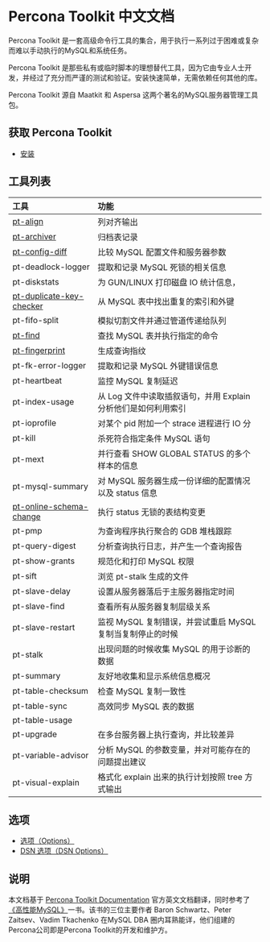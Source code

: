 # Percona Toolkit 中文文档

Percona Toolkit 是一套高级命令行工具的集合，用于执行一系列过于困难或复杂而难以手动执行的MySQL和系统任务。

Percona Toolkit 是那些私有或临时脚本的理想替代工具，因为它由专业人士开发，并经过了充分而严谨的测试和验证。安装快速简单，无需依赖任何其他的库。

Percona Toolkit 源自 Maatkit 和 Aspersa 这两个著名的MySQL服务器管理工具包。

## 获取 Percona Toolkit

* [安装](Installation.md)

## 工具列表
|工具|功能|
|:---|:---|
|[pt-align](pt-align.md) | 列对齐输出 |
|[pt-archiver](pt-archiver.md) |归档表记录|
|[pt-config-diff](pt-config-diff.md)  | 比较 MySQL 配置文件和服务器参数|
|pt-deadlock-logger | 提取和记录 MySQL 死锁的相关信息|
|pt-diskstats | 为 GUN/LINUX 打印磁盘 IO 统计信息，|
|[pt-duplicate-key-checker](pt-duplicate-key-checker.md) | 从 MySQL 表中找出重复的索引和外键|
|pt-fifo-split | 模拟切割文件并通过管道传递给队列|
|[pt-find](pt-find.md) |查找 MySQL 表并执行指定的命令|
|[pt-fingerprint](pt-fingerprint.md) | 生成查询指纹|
|pt-fk-error-logger | 提取和记录 MySQL 外键错误信息|
|pt-heartbeat | 监控 MySQL 复制延迟|
|pt-index-usage |从 Log 文件中读取插叙语句，并用 Explain 分析他们是如何利用索引|
|pt-ioprofile | 对某个 pid 附加一个 strace 进程进行 IO 分|
|pt-kill | 杀死符合指定条件 MySQL 语句|
|pt-mext | 并行查看 SHOW GLOBAL STATUS 的多个样本的信息|
|pt-mysql-summary | 对 MySQL 服务器生成一份详细的配置情况以及 status 信息|
|[pt-online-schema-change](pt-online-schema-change.md) | 执行 status 无锁的表结构变更|
|pt-pmp | 为查询程序执行聚合的 GDB 堆栈跟踪|
|pt-query-digest |分析查询执行日志，并产生一个查询报告 |
|pt-show-grants | 规范化和打印 MySQL 权限|
|pt-sift | 浏览 pt-stalk 生成的文件|
|pt-slave-delay | 设置从服务器落后于主服务器指定时间|
|pt-slave-find | 查看所有从服务器复制层级关系|
|pt-slave-restart | 监视 MySQL 复制错误，并尝试重启 MySQL 复制当复制停止的时候|
|pt-stalk | 出现问题的时候收集 MySQL 的用于诊断的数据|
|pt-summary | 友好地收集和显示系统信息概况  |
|pt-table-checksum | 检查 MySQL 复制一致性|
|pt-table-sync | 高效同步 MySQL 表的数据|
|pt-table-usage | |
|pt-upgrade | 在多台服务器上执行查询，并比较差异|
|pt-variable-advisor | 分析 MySQL 的参数变量，并对可能存在的问题提出建议|
|pt-visual-explain | 格式化 explain 出来的执行计划按照 tree 方式输出|

## 选项
* [选项（Options）](Options.md)
* [DSN 选项（DSN Options）](DSN-Options.md)

## 说明

本文档基于 [Percona Toolkit Documentation](https://www.percona.com/doc/percona-toolkit) 官方英文文档翻译，同时参考了[《高性能MySQL》](http://shop.oreilly.com/product/0636920022343.do)一书。该书的三位主要作者 Baron Schwartz、Peter Zaitsev、Vadim Tkachenko 在MySQL DBA 圈内耳熟能详，他们组建的Percona公司即是Percona Toolkit的开发和维护方。

